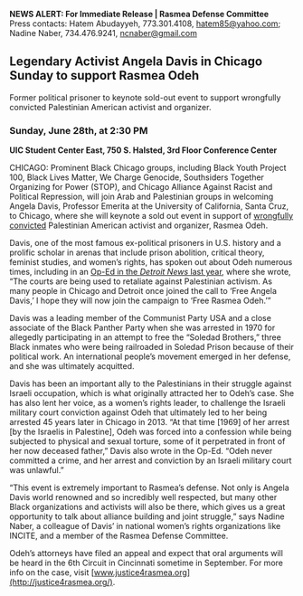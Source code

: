 **NEWS ALERT: For Immediate Release | Rasmea Defense Committee**
<br>Press contacts: Hatem Abudayyeh, 773.301.4108, hatem85@yahoo.com; Nadine Naber, 734.476.9241, ncnaber@gmail.com 

## Legendary Activist Angela Davis in Chicago Sunday to support Rasmea Odeh

Former political prisoner to keynote sold-out event to support wrongfully convicted Palestinian American activist and organizer.

### Sunday, June 28th, at 2:30 PM
**UIC Student Center East, 750 S. Halsted, 3rd Floor Conference Center**

CHICAGO: Prominent Black Chicago groups, including Black Youth Project 100, Black Lives Matter, We Charge Genocide, Southsiders Together Organizing for Power (STOP), and Chicago Alliance Against Racist and Political Repression, will join Arab and Palestinian groups in welcoming Angela Davis, Professor Emerita at the University of California, Santa Cruz, to Chicago, where she will keynote a sold out event in support of [wrongfully convicted](http://justice4rasmea.org/news/2014/11/10/rasmea-found-guilty/) Palestinian American activist and organizer, Rasmea Odeh.

Davis, one of the most famous ex-political prisoners in U.S. history and a prolific scholar in arenas that include prison abolition, critical theory, feminist studies, and women’s rights, has spoken out about Odeh numerous times, including in an [Op-Ed in the _Detroit News_ last year](http://www.detroitnews.com/story/opinion/2014/11/04/angela-davis-free-rasmea-odea/18429933/), where she wrote, “The courts are being used to retaliate against Palestinian activism. As many people in Chicago and Detroit once joined the call to ‘Free Angela Davis,’ I hope they will now join the campaign to ‘Free Rasmea Odeh.’”

Davis was a leading member of the Communist Party USA and a close associate of the Black Panther Party when she was arrested in 1970 for allegedly participating in an attempt to free the “Soledad Brothers,” three Black inmates who were being railroaded in Soledad Prison because of their political work. An international people’s movement emerged in her defense, and she was ultimately acquitted.

Davis has been an important ally to the Palestinians in their struggle against Israeli occupation, which is what originally attracted her to Odeh’s case. She has also lent her voice, as a women’s rights leader, to challenge the Israeli military court conviction against Odeh that ultimately led to her being arrested 45 years later in Chicago in 2013. “At that time [1969] of her arrest [by the Israelis in Palestine], Odeh was forced into a confession while being subjected to physical and sexual torture, some of it perpetrated in front of her now deceased father,” Davis also wrote in the Op-Ed. “Odeh never committed a crime, and her arrest and conviction by an Israeli military court was unlawful.”

“This event is extremely important to Rasmea’s defense. Not only is Angela Davis world renowned and so incredibly well respected, but many other Black organizations and activists will also be there, which gives us a great opportunity to talk about alliance building and joint struggle,” says Nadine Naber, a colleague of Davis’ in national women’s rights organizations like INCITE, and a member of the Rasmea Defense Committee.

Odeh’s attorneys have filed an appeal and expect that oral arguments will be heard in the 6th Circuit in Cincinnati sometime in September. For more info on the case, visit [www.justice4rasmea.org](http://justice4rasmea.org/). 
